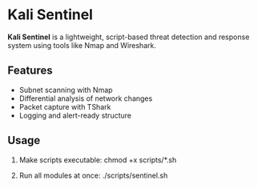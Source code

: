 # Kali Sentinel

**Kali Sentinel** is a lightweight, script-based threat detection and response system using tools like Nmap and Wireshark.

## Features
- Subnet scanning with Nmap
- Differential analysis of network changes
- Packet capture with TShark
- Logging and alert-ready structure

## Usage
1. Make scripts executable:
    chmod +x scripts/*.sh

2. Run all modules at once:
    ./scripts/sentinel.sh
